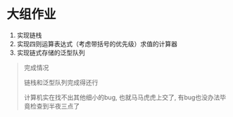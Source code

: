 # 大组作业

1. 实现链栈
2. 实现四则运算表达式（考虑带括号的优先级）求值的计算器
3. 实现链式存储的泛型队列

> 完成情况
>
> 链栈和泛型队列完成得还行
>
> 计算机实在找不出其他细小的bug, 也就马马虎虎上交了, 有bug也没办法毕竟检查到半夜三点了

